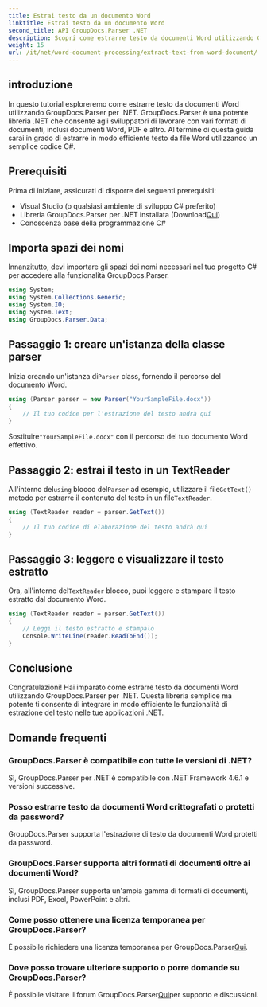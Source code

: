 ```yaml
---
title: Estrai testo da un documento Word
linktitle: Estrai testo da un documento Word
second_title: API GroupDocs.Parser .NET
description: Scopri come estrarre testo da documenti Word utilizzando GroupDocs.Parser per .NET. Guida passo passo con esempi di codice.
weight: 15
url: /it/net/word-document-processing/extract-text-from-word-document/
---
```

## introduzione
In questo tutorial esploreremo come estrarre testo da documenti Word utilizzando GroupDocs.Parser per .NET. GroupDocs.Parser è una potente libreria .NET che consente agli sviluppatori di lavorare con vari formati di documenti, inclusi documenti Word, PDF e altro. Al termine di questa guida sarai in grado di estrarre in modo efficiente testo da file Word utilizzando un semplice codice C#.
## Prerequisiti
Prima di iniziare, assicurati di disporre dei seguenti prerequisiti:
- Visual Studio (o qualsiasi ambiente di sviluppo C# preferito)
- Libreria GroupDocs.Parser per .NET installata (Download[Qui](https://releases.groupdocs.com/parser/net/))
- Conoscenza base della programmazione C#

## Importa spazi dei nomi
Innanzitutto, devi importare gli spazi dei nomi necessari nel tuo progetto C# per accedere alla funzionalità GroupDocs.Parser.
```csharp
using System;
using System.Collections.Generic;
using System.IO;
using System.Text;
using GroupDocs.Parser.Data;
```
## Passaggio 1: creare un'istanza della classe parser
 Inizia creando un'istanza di`Parser` class, fornendo il percorso del documento Word.
```csharp
using (Parser parser = new Parser("YourSampleFile.docx"))
{
    // Il tuo codice per l'estrazione del testo andrà qui
}
```
 Sostituire`"YourSampleFile.docx"` con il percorso del tuo documento Word effettivo.
## Passaggio 2: estrai il testo in un TextReader
 All'interno del`using` blocco del`Parser` ad esempio, utilizzare il file`GetText()` metodo per estrarre il contenuto del testo in un file`TextReader`.
```csharp
using (TextReader reader = parser.GetText())
{
    // Il tuo codice di elaborazione del testo andrà qui
}
```
## Passaggio 3: leggere e visualizzare il testo estratto
 Ora, all'interno del`TextReader` blocco, puoi leggere e stampare il testo estratto dal documento Word.
```csharp
using (TextReader reader = parser.GetText())
{
    // Leggi il testo estratto e stampalo
    Console.WriteLine(reader.ReadToEnd());
}
```

## Conclusione
Congratulazioni! Hai imparato come estrarre testo da documenti Word utilizzando GroupDocs.Parser per .NET. Questa libreria semplice ma potente ti consente di integrare in modo efficiente le funzionalità di estrazione del testo nelle tue applicazioni .NET.

## Domande frequenti
### GroupDocs.Parser è compatibile con tutte le versioni di .NET?
Sì, GroupDocs.Parser per .NET è compatibile con .NET Framework 4.6.1 e versioni successive.
### Posso estrarre testo da documenti Word crittografati o protetti da password?
GroupDocs.Parser supporta l'estrazione di testo da documenti Word protetti da password.
### GroupDocs.Parser supporta altri formati di documenti oltre ai documenti Word?
Sì, GroupDocs.Parser supporta un'ampia gamma di formati di documenti, inclusi PDF, Excel, PowerPoint e altri.
### Come posso ottenere una licenza temporanea per GroupDocs.Parser?
 È possibile richiedere una licenza temporanea per GroupDocs.Parser[Qui](https://purchase.groupdocs.com/temporary-license/).
### Dove posso trovare ulteriore supporto o porre domande su GroupDocs.Parser?
 È possibile visitare il forum GroupDocs.Parser[Qui](https://forum.groupdocs.com/c/parser/17)per supporto e discussioni.